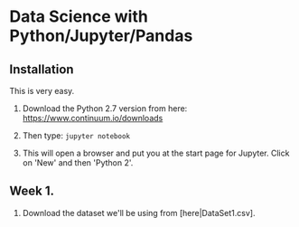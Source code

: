 # Data Science with Python/Jupyter/Pandas

## Installation

This is very easy.

1. Download the Python 2.7 version from here: https://www.continuum.io/downloads
2. Then type:
    `jupyter notebook`
    
3. This will open a browser and put you at the start page for Jupyter. Click on 'New' and then 'Python 2'.



## Week 1.

1. Download the dataset we'll be using from [here|DataSet1.csv].

